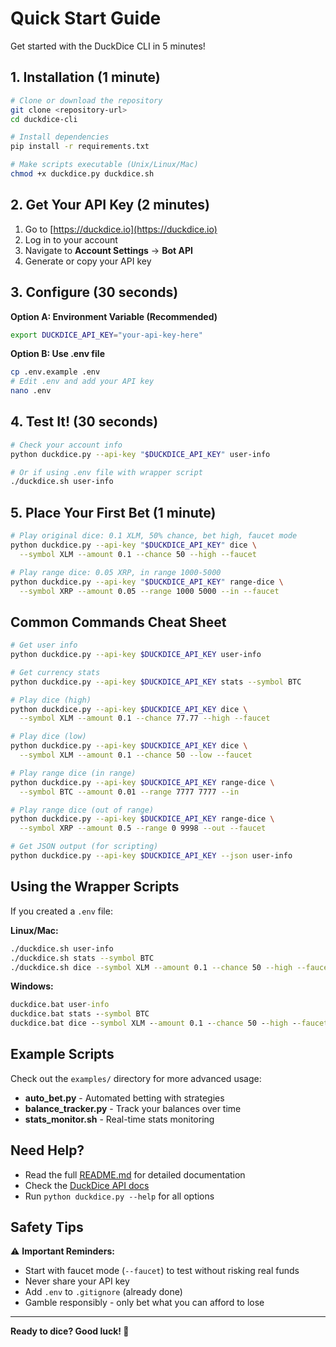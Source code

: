 # Quick Start Guide

Get started with the DuckDice CLI in 5 minutes!

## 1. Installation (1 minute)

```bash
# Clone or download the repository
git clone <repository-url>
cd duckdice-cli

# Install dependencies
pip install -r requirements.txt

# Make scripts executable (Unix/Linux/Mac)
chmod +x duckdice.py duckdice.sh
```

## 2. Get Your API Key (2 minutes)

1. Go to [https://duckdice.io](https://duckdice.io)
2. Log in to your account
3. Navigate to **Account Settings** → **Bot API**
4. Generate or copy your API key

## 3. Configure (30 seconds)

**Option A: Environment Variable (Recommended)**
```bash
export DUCKDICE_API_KEY="your-api-key-here"
```

**Option B: Use .env file**
```bash
cp .env.example .env
# Edit .env and add your API key
nano .env
```

## 4. Test It! (30 seconds)

```bash
# Check your account info
python duckdice.py --api-key "$DUCKDICE_API_KEY" user-info

# Or if using .env file with wrapper script
./duckdice.sh user-info
```

## 5. Place Your First Bet (1 minute)

```bash
# Play original dice: 0.1 XLM, 50% chance, bet high, faucet mode
python duckdice.py --api-key "$DUCKDICE_API_KEY" dice \
  --symbol XLM --amount 0.1 --chance 50 --high --faucet

# Play range dice: 0.05 XRP, in range 1000-5000
python duckdice.py --api-key "$DUCKDICE_API_KEY" range-dice \
  --symbol XRP --amount 0.05 --range 1000 5000 --in --faucet
```

## Common Commands Cheat Sheet

```bash
# Get user info
python duckdice.py --api-key $DUCKDICE_API_KEY user-info

# Get currency stats
python duckdice.py --api-key $DUCKDICE_API_KEY stats --symbol BTC

# Play dice (high)
python duckdice.py --api-key $DUCKDICE_API_KEY dice \
  --symbol XLM --amount 0.1 --chance 77.77 --high --faucet

# Play dice (low)
python duckdice.py --api-key $DUCKDICE_API_KEY dice \
  --symbol XLM --amount 0.1 --chance 50 --low --faucet

# Play range dice (in range)
python duckdice.py --api-key $DUCKDICE_API_KEY range-dice \
  --symbol BTC --amount 0.01 --range 7777 7777 --in

# Play range dice (out of range)
python duckdice.py --api-key $DUCKDICE_API_KEY range-dice \
  --symbol XRP --amount 0.5 --range 0 9998 --out --faucet

# Get JSON output (for scripting)
python duckdice.py --api-key $DUCKDICE_API_KEY --json user-info
```

## Using the Wrapper Scripts

If you created a `.env` file:

**Linux/Mac:**
```bash
./duckdice.sh user-info
./duckdice.sh stats --symbol BTC
./duckdice.sh dice --symbol XLM --amount 0.1 --chance 50 --high --faucet
```

**Windows:**
```cmd
duckdice.bat user-info
duckdice.bat stats --symbol BTC
duckdice.bat dice --symbol XLM --amount 0.1 --chance 50 --high --faucet
```

## Example Scripts

Check out the `examples/` directory for more advanced usage:

- **auto_bet.py** - Automated betting with strategies
- **balance_tracker.py** - Track your balances over time
- **stats_monitor.sh** - Real-time stats monitoring

## Need Help?

- Read the full [README.md](README.md) for detailed documentation
- Check the [DuckDice API docs](https://duckdice.io/bot-api)
- Run `python duckdice.py --help` for all options

## Safety Tips

⚠️ **Important Reminders:**
- Start with faucet mode (`--faucet`) to test without risking real funds
- Never share your API key
- Add `.env` to `.gitignore` (already done)
- Gamble responsibly - only bet what you can afford to lose

---

**Ready to dice? Good luck! 🎲**
